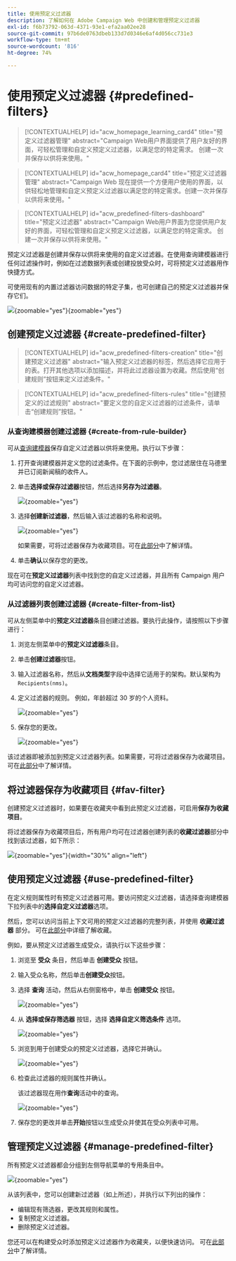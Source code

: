 ```yaml
---
title: 使用预定义过滤器
description: 了解如何在 Adobe Campaign Web 中创建和管理预定义过滤器
exl-id: f6b73792-063d-4371-93e1-efa2aa02ee28
source-git-commit: 97b6de0763dbeb133d7d0346e6af4d056cc731e3
workflow-type: tm+mt
source-wordcount: '816'
ht-degree: 74%

---
```


# 使用预定义过滤器 {#predefined-filters}

>[!CONTEXTUALHELP]
>id="acw_homepage_learning_card4"
>title="预定义过滤器管理"
>abstract="Campaign Web用户界面提供了用户友好的界面，可轻松管理和自定义预定义过滤器，以满足您的特定需求。 创建一次并保存以供将来使用。"


<!--TO REMOVE BELOW-->
>[!CONTEXTUALHELP]
>id="acw_homepage_card4"
>title="预定义过滤器管理"
>abstract="Campaign Web 现在提供一个方便用户使用的界面，以供轻松地管理和自定义预定义过滤器以满足您的特定需求。创建一次并保存以供将来使用。"

<!--TO REMOVE ABOVE-->


>[!CONTEXTUALHELP]
>id="acw_predefined-filters-dashboard"
>title="预定义过滤器"
>abstract="Campaign Web用户界面为您提供用户友好的界面，可轻松管理和自定义预定义过滤器，以满足您的特定需求。 创建一次并保存以供将来使用。"

预定义过滤器是创建并保存以供将来使用的自定义过滤器。在使用查询建模器进行任何过滤操作时，例如在过滤数据列表或创建投放受众时，可将预定义过滤器用作快捷方式。

可使用现有的内置过滤器访问数据的特定子集，也可创建自己的预定义过滤器并保存它们。

![](assets/predefined-filters-menu.png){zoomable=&quot;yes&quot;}{zoomable=&quot;yes&quot;}

## 创建预定义过滤器 {#create-predefined-filter}

>[!CONTEXTUALHELP]
>id="acw_predefined-filters-creation"
>title="创建预定义过滤器"
>abstract="输入预定义过滤器的标签，然后选择它应用于的表。打开其他选项以添加描述，并将此过滤器设置为收藏。然后使用“创建规则”按钮来定义过滤条件。"

>[!CONTEXTUALHELP]
>id="acw_predefined-filters-rules"
>title="创建预定义的过滤规则"
>abstract="要定义您的自定义过滤器的过滤条件，请单击“创建规则”按钮。"

### 从查询建模器创建过滤器 {#create-from-rule-builder}

可从[查询建模器](../query/query-modeler-overview.md)保存自定义过滤器以供将来使用。执行以下步骤：

1. 打开查询建模器并定义您的过滤条件。在下面的示例中，您过滤居住在马德里并已订阅新闻稿的收件人。
1. 单击&#x200B;**选择或保存过滤器**&#x200B;按钮，然后选择&#x200B;**另存为过滤器**。

   ![](assets/predefined-filters-save.png){zoomable=&quot;yes&quot;}

1. 选择&#x200B;**创建新过滤器**，然后输入该过滤器的名称和说明。

   ![](assets/predefined-filters-save-filter.png){zoomable=&quot;yes&quot;}

   如果需要，可将过滤器保存为收藏项目。可在[此部分](#fav-filter)中了解详情。

1. 单击&#x200B;**确认**&#x200B;以保存您的更改。

现在可在&#x200B;**预定义过滤器**&#x200B;列表中找到您的自定义过滤器，并且所有 Campaign 用户均可访问您的自定义过滤器。


### 从过滤器列表创建过滤器 {#create-filter-from-list}

可从左侧菜单中的&#x200B;**预定义过滤器**&#x200B;条目创建过滤器。要执行此操作，请按照以下步骤进行：

1. 浏览左侧菜单中的&#x200B;**预定义过滤器**&#x200B;条目。
1. 单击&#x200B;**创建过滤器**&#x200B;按钮。
1. 输入过滤器名称，然后从&#x200B;**文档类型**&#x200B;字段中选择它适用于的架构。默认架构为 `Recipients(nms)`。


1. 定义过滤器的规则。 例如，年龄超过 30 岁的个人资料。

   ![](assets/filter-30+.png){zoomable=&quot;yes&quot;}


1. 保存您的更改。

   ![](assets/new-filter.png){zoomable=&quot;yes&quot;}


该过滤器即被添加到预定义过滤器列表。如果需要，可将过滤器保存为收藏项目。可在[此部分](#fav-filter)中了解详情。


## 将过滤器保存为收藏项目 {#fav-filter}

创建预定义过滤器时，如果要在收藏夹中看到此预定义过滤器，可启用&#x200B;**保存为收藏项目**。


将过滤器保存为收藏项目后，所有用户均可在过滤器创建列表的&#x200B;**收藏过滤器**&#x200B;部分中找到该过滤器，如下所示：

![](assets/predefined-filters-favorite.png){zoomable=&quot;yes&quot;}{width="30%" align="left"}

## 使用预定义过滤器 {#use-predefined-filter}

在定义规则属性时有预定义过滤器可用。要访问预定义过滤器，请选择查询建模器下拉列表中的&#x200B;**选择自定义过滤器**&#x200B;选项。

然后，您可以访问当前上下文可用的预定义过滤器的完整列表，并使用 **收藏过滤器** 部分。 可在[此部分](#fav-filter)中详细了解收藏。

例如，要从预定义过滤器生成受众，请执行以下这些步骤：

1. 浏览至 **受众** 条目，然后单击 **创建受众** 按钮。
1. 输入受众名称，然后单击&#x200B;**创建受众**&#x200B;按钮。
1. 选择 **查询** 活动，然后从右侧窗格中，单击 **创建受众** 按钮。

   ![](assets/build-audience-from-filter.png){zoomable=&quot;yes&quot;}

1. 从 **选择或保存筛选器** 按钮，选择 **选择自定义筛选条件** 选项。

   ![](assets/build-audience-select-custom-filter.png){zoomable=&quot;yes&quot;}

1. 浏览到用于创建受众的预定义过滤器，选择它并确认。

   ![](assets/build-audience-filter-list.png){zoomable=&quot;yes&quot;}

1. 检查此过滤器的规则属性并确认。

   该过滤器现在用作&#x200B;**查询**&#x200B;活动中的查询。

   ![](assets/build-audience-confirm.png){zoomable=&quot;yes&quot;}

1. 保存您的更改并单击&#x200B;**开始**&#x200B;按钮以生成受众并使其在受众列表中可用。

## 管理预定义过滤器 {#manage-predefined-filter}

所有预定义过滤器都会分组到左侧导航菜单的专用条目中。

![](assets/list-of-filters.png){zoomable=&quot;yes&quot;}

从该列表中，您可以创建新过滤器（如上所述），并执行以下列出的操作：

* 编辑现有筛选器，更改其规则和属性。
* 复制预定义过滤器。
* 删除预定义过滤器。

您还可以在构建受众时添加预定义过滤器作为收藏夹，以便快速访问。 可在[此部分](#fav-filter)中了解详情。

<!--
## Built-in predefined filters {#ootb-predefined-filter}

Campaign comes with a set of predefined filters, built from the client console. These filters can be used to define your audiences, and rules. They must not be modified.
-->
